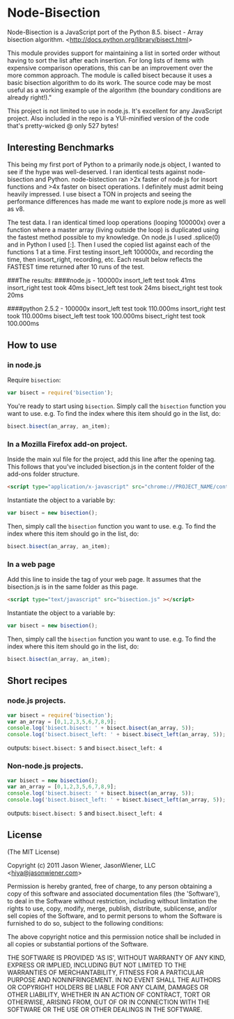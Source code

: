 # Node-Bisection

Node-Bisection is a JavaScript port of the Python 8.5. bisect - Array bisection algorithm.
&lt;http://docs.python.org/library/bisect.html&gt;

This module provides support for maintaining a list in sorted order without having to sort 
the list after each insertion. For long lists of items with expensive comparison operations,
this can be an improvement over the more common approach. The module is called bisect because
it uses a basic bisection algorithm to do its work. The source code may be most useful as a 
working example of the algorithm (the boundary conditions are already right!)."

This project is not limited to use in node.js. It's excellent for any JavaScript project. Also 
included in the repo is a YUI-minified version of the code that's pretty-wicked @ only 527 bytes!

## Interesting Benchmarks
This being my first port of Python to a primarily node.js object, I wanted to see if the hype was
well-deserved. I ran identical tests against node-bisection and Python.  node-bistection ran >2x
faster of node.js for insort functions and >4x faster on bisect operations. I definitely must 
admit being heavily impressed. I use bisect a TON in projects and seeing the performance 
differences has made me want to explore node.js more as well as v8.

The test data. I ran identical timed loop operations (looping
100000x) over a function where a master array (living outside the loop)
is duplicated using the fastest method possible to my knowledge. On
node.js I used .splice(0) and in Python I used [:].  Then I used the
copied list against each of the functions 1 at a time. First testing
insort_left 100000x, and recording the time, then insort_right, recording,
etc. Each result below reflects the FASTEST time returned after 10 runs of the test.

###The results:
####node.js - 100000x
insort_left test took 41ms
insort_right test took 40ms
bisect_left test took 24ms
bisect_right test took 20ms

####python 2.5.2 - 100000x
insort_left test took 110.000ms
insort_right test took 110.000ms
bisect_left test took 100.000ms
bisect_right test took 100.000ms


## How to use

### in node.js

Require `bisection`:

```js
var bisect = require('bisection');
```
You're ready to start using `bisection`. Simply call the `bisection` function you want to use.
e.g. To find the index where this item should go in the list, do:

```js
bisect.bisect(an_array, an_item);
```

### In a Mozilla Firefox add-on project.

Inside the main xul file for the project, add this line after the opening <overlay> tag. This 
follows that you've included bisection.js in the content folder of the add-ons folder structure.

```html
<script type="application/x-javascript" src="chrome://PROJECT_NAME/content/bisection.js"/>
```
Instantiate the object to a variable by:

```js
var bisect = new bisection();
```

Then, simply call the `bisection` function you want to use. e.g. To find the index where this
item should go in the list, do:

```js
bisect.bisect(an_array, an_item);
```

### In a web page

Add this line to inside the <head> tag of your web page. It assumes that the bisection.js is 
in the same folder as this page.

```html
<script type="text/javascript" src="bisection.js" ></script>
```
Instantiate the object to a variable by:

```js
var bisect = new bisection();
```

Then, simply call the `bisection` function you want to use. e.g. To find the index where this
item should go in the list, do:

```js
bisect.bisect(an_array, an_item);
```
## Short recipes

### node.js projects.

```js
var bisect = require('bisection');
var an_array = [0,1,2,3,5,6,7,8,9];
console.log('bisect.bisect: ' + bisect.bisect(an_array, 5));
console.log('bisect.bisect_left: ' + bisect.bisect_left(an_array, 5));
```

outputs:
```bisect.bisect: 5``` and ```bisect.bisect_left: 4```

### Non-node.js projects.

```js
var bisect = new bisection();
var an_array = [0,1,2,3,5,6,7,8,9];
console.log('bisect.bisect: ' + bisect.bisect(an_array, 5));
console.log('bisect.bisect_left: ' + bisect.bisect_left(an_array, 5));
```

outputs:
```bisect.bisect: 5``` and ```bisect.bisect_left: 4```

## License 

(The MIT License)

Copyright (c) 2011 Jason Wiener, JasonWiener, LLC &lt;hiya@jasonwiener.com&gt;

Permission is hereby granted, free of charge, to any person obtaining
a copy of this software and associated documentation files (the
'Software'), to deal in the Software without restriction, including
without limitation the rights to use, copy, modify, merge, publish,
distribute, sublicense, and/or sell copies of the Software, and to
permit persons to whom the Software is furnished to do so, subject to
the following conditions:

The above copyright notice and this permission notice shall be
included in all copies or substantial portions of the Software.

THE SOFTWARE IS PROVIDED 'AS IS', WITHOUT WARRANTY OF ANY KIND,
EXPRESS OR IMPLIED, INCLUDING BUT NOT LIMITED TO THE WARRANTIES OF
MERCHANTABILITY, FITNESS FOR A PARTICULAR PURPOSE AND NONINFRINGEMENT.
IN NO EVENT SHALL THE AUTHORS OR COPYRIGHT HOLDERS BE LIABLE FOR ANY
CLAIM, DAMAGES OR OTHER LIABILITY, WHETHER IN AN ACTION OF CONTRACT,
TORT OR OTHERWISE, ARISING FROM, OUT OF OR IN CONNECTION WITH THE
SOFTWARE OR THE USE OR OTHER DEALINGS IN THE SOFTWARE.